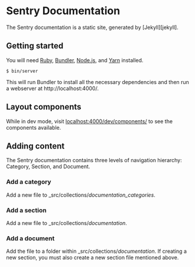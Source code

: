 # Sentry Documentation

The Sentry documentation is a static site, generated by [Jekyll][jekyll].

## Getting started

You will need [Ruby][ruby], [Bundler][bundler], [Node.js][nodejs], and [Yarn] installed.

```
$ bin/server
```

This will run Bundler to install all the necessary dependencies and then run a webserver at http://localhost:4000/.

[ruby]: https://www.ruby-lang.org/
[bundler]: http://bundler.io/
[nodejs]: https://nodejs.org/
[yarn]: https://yarnpkg.com

## Layout components

While in dev mode, visit [localhost:4000/dev/components/](http://localhost:4000/dev/components/) to see the components available.

## Adding content

The Sentry documentation contains three levels of navigation hierarchy: Category, Section, and Document.

### Add a category

Add a new file to _src/collections/_documentation_categories_.

### Add a section

Add a new file to _src/collections/_documentation_.

### Add a document

Add the file to a folder within _src/collections/_documentation_. If creating a new section, you must also create a new section file mentioned above.
